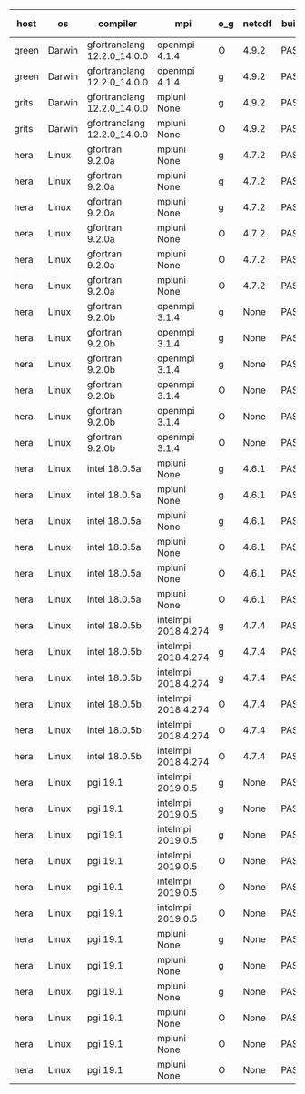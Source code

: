 

| host     | os       | compiler                              | mpi                      | o_g        | netcdf        | build       | u_pass          | u_fail          | s_pass            | s_fail            | e_pass             | e_fail             | nuopc_pass       | nuopc_fail       | artifacts link          |
|----------|----------|---------------------------------------|--------------------------|------------|---------------|-------------|-----------------|-----------------|-------------------|-------------------|--------------------|--------------------|------------------|------------------|-------------------------|
| green | Darwin | gfortranclang 12.2.0_14.0.0 | openmpi 4.1.4  | O | 4.9.2  | PASS | 13870 | 3 | 49 | 0 | 80 | 0 | 52 | 0 | <a href="https://github.com/esmf-org/esmf-test-artifacts/tree/a8f97c3cb4cba1ef5c3da152453c0a11e16632e2/patch_8.4.2/gfortranclang/12.2.0_14.0.0/O/openmpi/4.1.4" target="_blank">a8f97c3</a> | 
| green | Darwin | gfortranclang 12.2.0_14.0.0 | openmpi 4.1.4  | g | 4.9.2  | PASS | None | None | None | None | None | None | None | None | <a href="https://github.com/esmf-org/esmf-test-artifacts/tree/ca3f92bd279addf622528f5972846a45b26f3eb2/patch_8.4.2/gfortranclang/12.2.0_14.0.0/g/openmpi/4.1.4" target="_blank">ca3f92b</a> | 
| grits | Darwin | gfortranclang 12.2.0_14.0.0 | mpiuni None  | g | 4.9.2  | PASS | 12317 | 0 | 8 | 0 | 43 | 0 | None | None | <a href="https://github.com/esmf-org/esmf-test-artifacts/tree/e1ea9d2758961442817b7f4ed8bdbffd70efa393/patch_8.4.2/gfortranclang/12.2.0_14.0.0/g/mpiuni/None" target="_blank">e1ea9d2</a> | 
| grits | Darwin | gfortranclang 12.2.0_14.0.0 | mpiuni None  | O | 4.9.2  | PASS | 12317 | 0 | 8 | 0 | 43 | 0 | None | None | <a href="https://github.com/esmf-org/esmf-test-artifacts/tree/c9f61732d3a11f4bc9efda1d8f792f52c551bcc1/patch_8.4.2/gfortranclang/12.2.0_14.0.0/O/mpiuni/None" target="_blank">c9f6173</a> | 
| hera | Linux | gfortran 9.2.0a | mpiuni None  | g | 4.7.2  | PASS | 12317 | 0 | 8 | 0 | 43 | 0 | None | None | <a href="https://github.com/esmf-org/esmf-test-artifacts/tree/e7446402499a0702c3de9319da6cea049c7b17cf/patch_8.4.2/gfortran/9.2.0a/g/mpiuni/None" target="_blank">e744640</a> | 
| hera | Linux | gfortran 9.2.0a | mpiuni None  | g | 4.7.2  | PASS | 12317 | 0 | 8 | 0 | 43 | 0 | None | None | <a href="https://github.com/esmf-org/esmf-test-artifacts/tree/f9eaf8c9ef8279fbd0dcbba68a0125d58ac523f2/patch_8.4.2/gfortran/9.2.0a/g/mpiuni/None" target="_blank">f9eaf8c</a> | 
| hera | Linux | gfortran 9.2.0a | mpiuni None  | g | 4.7.2  | PASS | 12317 | 0 | 8 | 0 | 43 | 0 | None | None | <a href="https://github.com/esmf-org/esmf-test-artifacts/tree/af92de11e50867132ea9085e14a2e808e9b304a6/patch_8.4.2/gfortran/9.2.0a/g/mpiuni/None" target="_blank">af92de1</a> | 
| hera | Linux | gfortran 9.2.0a | mpiuni None  | O | 4.7.2  | PASS | 12317 | 0 | 8 | 0 | 43 | 0 | None | None | <a href="https://github.com/esmf-org/esmf-test-artifacts/tree/fa25098fa79e09cbb67a7e3ed6c99b732f10dfb2/patch_8.4.2/gfortran/9.2.0a/O/mpiuni/None" target="_blank">fa25098</a> | 
| hera | Linux | gfortran 9.2.0a | mpiuni None  | O | 4.7.2  | PASS | 12317 | 0 | 8 | 0 | 43 | 0 | None | None | <a href="https://github.com/esmf-org/esmf-test-artifacts/tree/fa92f10bdbaf0ef536f3302501763510ac1f25ff/patch_8.4.2/gfortran/9.2.0a/O/mpiuni/None" target="_blank">fa92f10</a> | 
| hera | Linux | gfortran 9.2.0a | mpiuni None  | O | 4.7.2  | PASS | 12317 | 0 | 8 | 0 | 43 | 0 | None | None | <a href="https://github.com/esmf-org/esmf-test-artifacts/tree/567ec3cc78997011df61d38aca20057ebe9eba4b/patch_8.4.2/gfortran/9.2.0a/O/mpiuni/None" target="_blank">567ec3c</a> | 
| hera | Linux | gfortran 9.2.0b | openmpi 3.1.4  | g | None  | PASS | 13873 | 0 | 49 | 0 | 80 | 0 | 52 | 0 | <a href="https://github.com/esmf-org/esmf-test-artifacts/tree/4bf1ee1b6e04c54cd9923e1ae5c2b2a9724b67f8/patch_8.4.2/gfortran/9.2.0b/g/openmpi/3.1.4" target="_blank">4bf1ee1</a> | 
| hera | Linux | gfortran 9.2.0b | openmpi 3.1.4  | g | None  | PASS | 13873 | 0 | 49 | 0 | 80 | 0 | 52 | 0 | <a href="https://github.com/esmf-org/esmf-test-artifacts/tree/3ca032df580f40d76e2944d851290a3b0941dd62/patch_8.4.2/gfortran/9.2.0b/g/openmpi/3.1.4" target="_blank">3ca032d</a> | 
| hera | Linux | gfortran 9.2.0b | openmpi 3.1.4  | g | None  | PASS | 13873 | 0 | 49 | 0 | 80 | 0 | 52 | 0 | <a href="https://github.com/esmf-org/esmf-test-artifacts/tree/a4258f1bd915318bad54e2a8b807da4bf732fc21/patch_8.4.2/gfortran/9.2.0b/g/openmpi/3.1.4" target="_blank">a4258f1</a> | 
| hera | Linux | gfortran 9.2.0b | openmpi 3.1.4  | O | None  | PASS | 13873 | 0 | 49 | 0 | 80 | 0 | 52 | 0 | <a href="https://github.com/esmf-org/esmf-test-artifacts/tree/09d266fb70c27fe921ed93d83d4188038f7e5b99/patch_8.4.2/gfortran/9.2.0b/O/openmpi/3.1.4" target="_blank">09d266f</a> | 
| hera | Linux | gfortran 9.2.0b | openmpi 3.1.4  | O | None  | PASS | 13873 | 0 | 49 | 0 | 80 | 0 | 52 | 0 | <a href="https://github.com/esmf-org/esmf-test-artifacts/tree/afc1a321dce56c202be24f54c24e3064f62b0496/patch_8.4.2/gfortran/9.2.0b/O/openmpi/3.1.4" target="_blank">afc1a32</a> | 
| hera | Linux | gfortran 9.2.0b | openmpi 3.1.4  | O | None  | PASS | 13873 | 0 | 49 | 0 | 80 | 0 | 52 | 0 | <a href="https://github.com/esmf-org/esmf-test-artifacts/tree/a9dc24e5173df4eb1643cdc4fad86daf2ec4aeac/patch_8.4.2/gfortran/9.2.0b/O/openmpi/3.1.4" target="_blank">a9dc24e</a> | 
| hera | Linux | intel 18.0.5a | mpiuni None  | g | 4.6.1  | PASS | 12317 | 0 | 8 | 0 | 43 | 0 | None | None | <a href="https://github.com/esmf-org/esmf-test-artifacts/tree/1cb28a2d6296e1fecca1eb5a18ceea13b7d07835/patch_8.4.2/intel/18.0.5a/g/mpiuni/None" target="_blank">1cb28a2</a> | 
| hera | Linux | intel 18.0.5a | mpiuni None  | g | 4.6.1  | PASS | 12317 | 0 | 8 | 0 | 43 | 0 | None | None | <a href="https://github.com/esmf-org/esmf-test-artifacts/tree/168e38239ce055083fb0330325ea3596dd58130b/patch_8.4.2/intel/18.0.5a/g/mpiuni/None" target="_blank">168e382</a> | 
| hera | Linux | intel 18.0.5a | mpiuni None  | g | 4.6.1  | PASS | 12317 | 0 | 8 | 0 | 43 | 0 | None | None | <a href="https://github.com/esmf-org/esmf-test-artifacts/tree/1a1d194d517719211d31f49f579750344bc99508/patch_8.4.2/intel/18.0.5a/g/mpiuni/None" target="_blank">1a1d194</a> | 
| hera | Linux | intel 18.0.5a | mpiuni None  | O | 4.6.1  | PASS | 12317 | 0 | 8 | 0 | 43 | 0 | None | None | <a href="https://github.com/esmf-org/esmf-test-artifacts/tree/4eb5163c4d7a8888f900fb9d61d2fc82e77a1cbb/patch_8.4.2/intel/18.0.5a/O/mpiuni/None" target="_blank">4eb5163</a> | 
| hera | Linux | intel 18.0.5a | mpiuni None  | O | 4.6.1  | PASS | 12317 | 0 | 8 | 0 | 43 | 0 | None | None | <a href="https://github.com/esmf-org/esmf-test-artifacts/tree/f5ac439616f005eb634071624e6df4eda4f8f276/patch_8.4.2/intel/18.0.5a/O/mpiuni/None" target="_blank">f5ac439</a> | 
| hera | Linux | intel 18.0.5a | mpiuni None  | O | 4.6.1  | PASS | 12317 | 0 | 8 | 0 | 43 | 0 | None | None | <a href="https://github.com/esmf-org/esmf-test-artifacts/tree/ecdc70d91179c35cb3113f3faa771bedcecfd719/patch_8.4.2/intel/18.0.5a/O/mpiuni/None" target="_blank">ecdc70d</a> | 
| hera | Linux | intel 18.0.5b | intelmpi 2018.4.274  | g | 4.7.4  | PASS | 13873 | 0 | 49 | 0 | 80 | 0 | 52 | 0 | <a href="https://github.com/esmf-org/esmf-test-artifacts/tree/2977cb73f5cc8cca869124bc855b08a5c226aa1c/patch_8.4.2/intel/18.0.5b/g/intelmpi/2018.4.274" target="_blank">2977cb7</a> | 
| hera | Linux | intel 18.0.5b | intelmpi 2018.4.274  | g | 4.7.4  | PASS | 13873 | 0 | 49 | 0 | 80 | 0 | 52 | 0 | <a href="https://github.com/esmf-org/esmf-test-artifacts/tree/45cf4ccfbc2594ac074d973ec840ef15c0652075/patch_8.4.2/intel/18.0.5b/g/intelmpi/2018.4.274" target="_blank">45cf4cc</a> | 
| hera | Linux | intel 18.0.5b | intelmpi 2018.4.274  | g | 4.7.4  | PASS | 13873 | 0 | 49 | 0 | 80 | 0 | 52 | 0 | <a href="https://github.com/esmf-org/esmf-test-artifacts/tree/e82dab9d7882c2e2c90cbf15f84dcaf725df13db/patch_8.4.2/intel/18.0.5b/g/intelmpi/2018.4.274" target="_blank">e82dab9</a> | 
| hera | Linux | intel 18.0.5b | intelmpi 2018.4.274  | O | 4.7.4  | PASS | 13873 | 0 | 49 | 0 | 80 | 0 | 52 | 0 | <a href="https://github.com/esmf-org/esmf-test-artifacts/tree/1661c1e680516268e05b032671b005a76d69cb16/patch_8.4.2/intel/18.0.5b/O/intelmpi/2018.4.274" target="_blank">1661c1e</a> | 
| hera | Linux | intel 18.0.5b | intelmpi 2018.4.274  | O | 4.7.4  | PASS | 13873 | 0 | 49 | 0 | 80 | 0 | 52 | 0 | <a href="https://github.com/esmf-org/esmf-test-artifacts/tree/d90a177cf2d30846950cd52e83260ca5c3a47d32/patch_8.4.2/intel/18.0.5b/O/intelmpi/2018.4.274" target="_blank">d90a177</a> | 
| hera | Linux | intel 18.0.5b | intelmpi 2018.4.274  | O | 4.7.4  | PASS | 13873 | 0 | 49 | 0 | 80 | 0 | 52 | 0 | <a href="https://github.com/esmf-org/esmf-test-artifacts/tree/1a3baa9bd15346129043d579a044b7098181abcc/patch_8.4.2/intel/18.0.5b/O/intelmpi/2018.4.274" target="_blank">1a3baa9</a> | 
| hera | Linux | pgi 19.1 | intelmpi 2019.0.5  | g | None  | PASS | 12998 | 875 | None | None | None | None | None | None | <a href="https://github.com/esmf-org/esmf-test-artifacts/tree/deeffdbf8e952c23b255a905b8f6a924c4fc1a08/patch_8.4.2/pgi/19.1/g/intelmpi/2019.0.5" target="_blank">deeffdb</a> | 
| hera | Linux | pgi 19.1 | intelmpi 2019.0.5  | g | None  | PASS | 12998 | 875 | None | None | None | None | None | None | <a href="https://github.com/esmf-org/esmf-test-artifacts/tree/cecc32f5289727588074eb0882e356d258139f86/patch_8.4.2/pgi/19.1/g/intelmpi/2019.0.5" target="_blank">cecc32f</a> | 
| hera | Linux | pgi 19.1 | intelmpi 2019.0.5  | g | None  | PASS | 12998 | 875 | None | None | None | None | None | None | <a href="https://github.com/esmf-org/esmf-test-artifacts/tree/5603fc3e8cf0d877eb72b6c0390a0412672e193f/patch_8.4.2/pgi/19.1/g/intelmpi/2019.0.5" target="_blank">5603fc3</a> | 
| hera | Linux | pgi 19.1 | intelmpi 2019.0.5  | O | None  | PASS | 13046 | 827 | None | None | None | None | None | None | <a href="https://github.com/esmf-org/esmf-test-artifacts/tree/344167ec1425f3938189021a3197d33e6a249bcd/patch_8.4.2/pgi/19.1/O/intelmpi/2019.0.5" target="_blank">344167e</a> | 
| hera | Linux | pgi 19.1 | intelmpi 2019.0.5  | O | None  | PASS | 13046 | 827 | None | None | None | None | None | None | <a href="https://github.com/esmf-org/esmf-test-artifacts/tree/3d83a0fd4bc0d8e685e656bb3874218d6f88fbe6/patch_8.4.2/pgi/19.1/O/intelmpi/2019.0.5" target="_blank">3d83a0f</a> | 
| hera | Linux | pgi 19.1 | intelmpi 2019.0.5  | O | None  | PASS | 13046 | 827 | None | None | None | None | None | None | <a href="https://github.com/esmf-org/esmf-test-artifacts/tree/1520f31143621c14b028a0165ffec9f166e9f2b3/patch_8.4.2/pgi/19.1/O/intelmpi/2019.0.5" target="_blank">1520f31</a> | 
| hera | Linux | pgi 19.1 | mpiuni None  | g | None  | PASS | 11692 | 625 | 4 | 4 | 40 | 3 | None | None | <a href="https://github.com/esmf-org/esmf-test-artifacts/tree/9a9856f1a0ce46ded8893a19bfa5a7bfa9481b5b/patch_8.4.2/pgi/19.1/g/mpiuni/None" target="_blank">9a9856f</a> | 
| hera | Linux | pgi 19.1 | mpiuni None  | g | None  | PASS | 11692 | 625 | 4 | 4 | 40 | 3 | None | None | <a href="https://github.com/esmf-org/esmf-test-artifacts/tree/356142f997e032209cbb6cc3454959884e8aaeef/patch_8.4.2/pgi/19.1/g/mpiuni/None" target="_blank">356142f</a> | 
| hera | Linux | pgi 19.1 | mpiuni None  | g | None  | PASS | 11692 | 625 | 4 | 4 | 40 | 3 | None | None | <a href="https://github.com/esmf-org/esmf-test-artifacts/tree/132eddf1caa923ff41a7a1919f9db14b3cab5bbf/patch_8.4.2/pgi/19.1/g/mpiuni/None" target="_blank">132eddf</a> | 
| hera | Linux | pgi 19.1 | mpiuni None  | O | None  | PASS | 11692 | 625 | 6 | 2 | 40 | 3 | None | None | <a href="https://github.com/esmf-org/esmf-test-artifacts/tree/e6132f2bcf9762267612a6849fd37bbc00088d11/patch_8.4.2/pgi/19.1/O/mpiuni/None" target="_blank">e6132f2</a> | 
| hera | Linux | pgi 19.1 | mpiuni None  | O | None  | PASS | 11692 | 625 | 6 | 2 | 40 | 3 | None | None | <a href="https://github.com/esmf-org/esmf-test-artifacts/tree/f417f4a1c2f977bac2362b5ed2be786946c2a7c1/patch_8.4.2/pgi/19.1/O/mpiuni/None" target="_blank">f417f4a</a> | 
| hera | Linux | pgi 19.1 | mpiuni None  | O | None  | PASS | 11692 | 625 | 6 | 2 | 40 | 3 | None | None | <a href="https://github.com/esmf-org/esmf-test-artifacts/tree/d3cce0a7cfca7bf279b1901bf7e12eeec7e03359/patch_8.4.2/pgi/19.1/O/mpiuni/None" target="_blank">d3cce0a</a> | 
